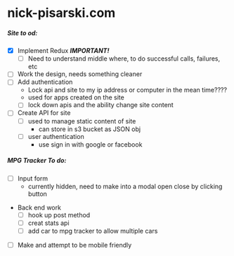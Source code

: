 # nick-pisarski.com

#####  Site to od:

- [x] Implement Redux ***IMPORTANT!***
    - [ ] Need to understand middle where, to do successful calls, failures, etc
- [ ] Work the design, needs something cleaner
- [ ] Add authentication
    * Lock api and site to my ip address or computer in the mean time????
    * used for apps created on the site
    - [ ] lock down apis and the ability change site content
- [ ] Create API for site
    - [ ] used to manage static content of site
        * can store in s3 bucket as JSON obj
    - [ ] user authentication
        * use sign in with google or facebook
  
##### MPG Tracker To do:
- [ ] Input form
    * currently hidden, need to make into a modal open close by clicking button
* Back end work
    - [ ] hook up post method
    - [ ] creat stats api
    - [ ] add car to mpg tracker to allow multiple cars
- [ ] Make and attempt to be mobile friendly 
